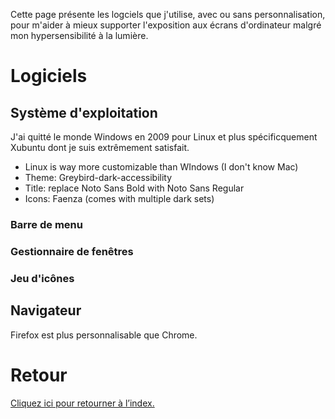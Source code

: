 Cette page présente les logciels que j'utilise, avec ou sans personnalisation, pour m'aider à mieux supporter l'exposition aux écrans d'ordinateur malgré mon hypersensibilité à la lumière.

# Logiciels
## Système d'exploitation
J'ai quitté le monde Windows en 2009 pour Linux et plus spécificquement Xubuntu dont je suis extrêmement satisfait.

- Linux is way more customizable than WIndows (I don't know Mac)
- Theme: Greybird-dark-accessibility
- Title: replace Noto Sans Bold with Noto Sans Regular
- Icons: Faenza (comes with multiple dark sets)

### Barre de menu

### Gestionnaire de fenêtres

### Jeu d'icônes

## Navigateur
Firefox est plus personnalisable que Chrome.

# Retour
[Cliquez ici pour retourner à l’index.](index)
